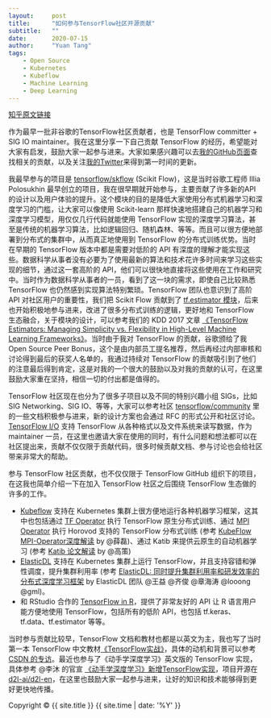 ```yaml
---
layout:     post
title:      "如何参与TensorFlow社区开源贡献"
subtitle:   ""
date:       2020-07-15
author:     "Yuan Tang"
tags:
    - Open Source
    - Kubernetes
    - Kubeflow
    - Machine Learning
    - Deep Learning
---
```


[知乎原文链接](https://www.zhihu.com/question/399226479/answer/1329044228)


作为最早一批非谷歌的TensorFlow社区贡献者，也是 TensorFlow committer + SIG IO maintainer。我在这里分享一下自己贡献 TensorFlow 的经历，希望能对大家有启发，鼓励大家一起参与进来。大家如果感兴趣可以去[我的GitHub页面](https//github.com/terrytangyuan)查找相关的贡献，以及关注[我的Twitter](https//twitter.com/terrytangyuan)来得到第一时间的更新。

我最早参与的项目是 [tensorflow/skflow](https://github.com/tensorflow/skflow) (Scikit Flow)，这是当时谷歌工程师 Illia Polosukhin 最早创立的项目，我在很早期就开始参与，主要贡献了许多新的API的设计以及用户体验的提升。这个模块的目的是降低大家使用分布式机器学习和深度学习的门槛，让大家可以像使用 Scikit-learn 那样快速地搭建自己的机器学习和深度学习模型，用仅仅几行代码就能使用 TensorFlow 实现的深度学习算法，甚至是传统的机器学习算法，比如逻辑回归、随机森林、等等。而且可以很方便地部署到分布式的集群中，从而真正地使用到 TensorFlow 的分布式训练优势。当时在早期的 TensorFlow 版本中都是需要对低阶的 API 有深度的理解才能实现这些。数据科学从事者没有必要为了使用最新的算法和技术花许多时间来学习这些实现的细节，通过这一套高阶的 API，他们可以很快地直接将这些使用在工作和研究中。当时作为数据科学从事者的一员，看到了这一块的需求，即使自己比较熟悉 TensorFlow 也仍然感到实现算法特别繁琐。TensorFlow 团队也意识到了高阶 API 对社区用户的重要性，我们把 Scikit Flow 贡献到了 [tf.estimator 模块](https://www.tensorflow.org/guide/estimator)，后来也开始积极地参与进来，改进了很多分布式训练的逻辑，更好地和 TensorFlow 生态融合，关于模块的设计，可以参考我们的 KDD 2017 文章 [《TensorFlow Estimators: Managing Simplicity vs. Flexibility in High-Level Machine Learning Frameworks》](https://arxiv.org/abs/1708.02637)。当时由于我对 TensorFlow 的贡献，谷歌颁给了我 Open Source Peer Bonus，这个是由内部员工提名推荐，然后再经过内部审核和讨论得到最后的获奖人名单的，我通过持续对 TensorFlow 的贡献吸引到了他们的注意最后得到肯定，这是对我的一个很大的鼓励以及对我的贡献的认可，在这里鼓励大家重在坚持，相信一切的付出都是值得的。

TensorFlow 社区现在也分为了很多子项目以及不同的特别兴趣小组 SIGs，比如 SIG Networking、SIG IO、等等，大家可以参考社区 [tensorflow/community](https://github.com/tensorflow/community) 里的一些文档积极参与进来，新的设计方案也会通过 RFC 的形式公开和社区讨论。[TensorFlow I/O](https://github.com/tensorflow/io) 支持 TensorFlow 从各种格式以及文件系统来读写数据，作为 maintainer 一员，在这里也邀请大家在使用的同时，有什么问题和想法都可以在社区提出来，贡献不仅仅限于贡献代码，很多时候贡献文档、参与讨论也会给社区带来非常大的帮助。

参与 TensorFlow 社区贡献，也不仅仅限于 TensorFlow GitHub 组织下的项目，在这我也简单介绍一下在加入 TensorFlow 社区之后围绕 TensorFlow 生态做的许多的工作。

*  [Kubeflow](https://github.com/kubeflow/) 支持在 Kubernetes 集群上很方便地运行各种机器学习框架，这其中也包括通过 [TF Operator](https://github.com/kubeflow/tf-operator) 执行 TensorFlow 原生分布式训练、通过 [MPI Operator](https://github.com/kubeflow/mpi-operator) 执行 Horovod 支持的 TensorFlow 分布式训练 (参考 [KubeFlow MPI-Operator深度解读](https://zhuanlan.zhihu.com/p/133628984) by @薛磊)、通过 Katib 来提供云原生的自动机器学习 (参考 [Katib 论文解读](https://zhuanlan.zhihu.com/p/157589799) by @高策)
* [ElasticDL](https://github.com/sql-machine-learning/elasticdl) 支持在 Kubernetes 集群上运行 TensorFlow，并且支持容错和弹性调度，提升集群利用率 (参考 [ElasticDL: 同时提升集群利用率和研发效率的分布式深度学习框架](https://zhuanlan.zhihu.com/p/157998796) by ElasticDL 团队 @王益 @齐俊 @章海涛 @looong @gml)。
* 和 RStudio 合作的 [TensorFlow in R](https://tensorflow.rstudio.com/)，提供了非常友好的 API 让 R 语言用户能方便地使用 TensorFlow，包括所有的低阶 API，也包括 tf.keras、tf.data、tf.estimator 等等。

当时参与贡献比较早，TensorFlow 文档和教材也都是以英文为主，我也写了当时第一本 TensorFlow 中文教材[《TensorFlow实战》](https://terrytangyuan.github.io/2017/02/12/tensorflow-in-practice-book-chinese/)，具体的动机和背景可以参考 [CSDN 的专访](https://terrytangyuan.github.io/2019/12/31/interview-with-csdn-year-end/)。最近也参与了《动手学深度学习》英文版的 TensorFlow 实现，具体参考 @李沐 的官宣 [《动手学深度学习》新增TensorFlow实现](https://zhuanlan.zhihu.com/p/157675926)，项目开源在 [d2l-ai/d2l-en](https://github.com/d2l-ai/d2l-en)，在这里也鼓励大家一起参与进来，让好的知识和技术能够得到更好更快地传播。


<p class="copyright text-muted">
	Copyright &copy; {{ site.title }} {{ site.time | date: '%Y' }}
</p>

